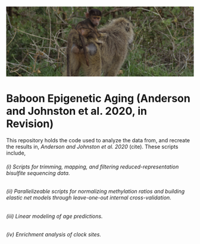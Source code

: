 ![Test](./misc/README_temp.JPG)

# Baboon Epigenetic Aging (Anderson and Johnston et al. 2020, in Revision)

This repository holds the code used to analyze the data from, and recreate the results in, _Anderson and Johnston et al. 2020_ (cite). These scripts include,

###### (i) Scripts for trimming, mapping, and filtering reduced-representation bisulfite sequencing data.
###### (ii) Parallelizeable scripts for normalizing methylation ratios and building elastic net models through leave-one-out internal cross-validation.
###### (iii) Linear modeling of age predictions.
###### (iv) Enrichment analysis of clock sites. 

